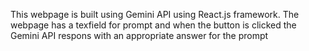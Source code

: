 This webpage is built using Gemini API using React.js framework. 
The webpage has a texfield for prompt and when the button is clicked the Gemini API respons with an appropriate answer for the prompt
